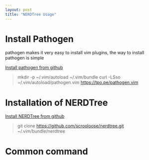 ```yaml
---
layout: post
title: "NERDTree Usage"
---
```


# Install Pathogen

pathogen makes it very easy to install vim plugins, the way to install pathogen is simple

[Install pathogen from github](https://github.com/tpope/vim-pathogen)

> mkdir -p ~/.vim/autoload ~/.vim/bundle
curl -LSso ~/.vim/autoload/pathogen.vim https://tpo.pe/pathogen.vim

# Installation of NERDTree

[Install NERDTree from github](https://github.com/scrooloose/nerdtree)

> git clone https://github.com/scrooloose/nerdtree.git ~/.vim/bundle/nerdtree


# Common command
